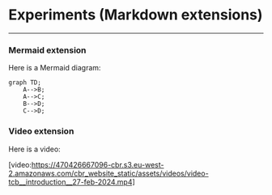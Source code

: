 # Experiments (Markdown extensions) 
 
--- 

### Mermaid extension
Here is a Mermaid diagram:

```mermaid
graph TD;
    A-->B;
    A-->C;
    B-->D;
    C-->D;
```

### Video extension

Here is a video: 

[video:https://470426667096-cbr.s3.eu-west-2.amazonaws.com/cbr_website_static/assets/videos/video-tcb__introduction__27-feb-2024.mp4]
